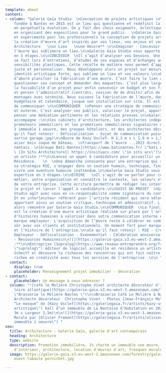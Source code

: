 ```yaml
---
template: about
content:
- column: "Galerie Gaïa Studio  \nConception de projets artistiques \n\nGalerie Gaia
    fondée à Nantes en 2015 est un lieu qui questionne et redéfinit la création contemporaine
    en perpétuelle évolution. On y fait des choix exigeants, éclectiques et ambitieux
    en organisant des expositions pour le grand public.  \nGalerie Gaia Studio décloisonne
    et expérimente pour les professionnels la conception de projets artistiques et
    la création d’œuvre d'art inspirés par vos lieux, vos enjeux et vos valeurs.\n\n**une
    Architecture   \nun Lieu   \nune Oeuvre** \n\nImaginer - Concevoir - Produire
    l’œuvre qui sublimera un lieu.\n\nGalerie Gaia Studio vous apporte son expertise
    en 3 étapes.\n\nCONCEVOIR  \nIl s’agit d’analyser vos besoins. Une expertise qui
    se fait lors d’entretiens, d’études de vos espaces et d’échanges autour de vos
    sensibilités plastiques. Cette récolte de matière nous permet d’apporter une réflexion
    juste et personnaliser. Nous développons alors un projet sur mesure, avec une
    identité artistique forte, qui sublime un lieu et vos valeurs.\n\nPRODUIRE  \nC’est
    d’abord planifier la fabrication d’une œuvre. C’est faire le lien avec l’artiste,
    questionner son concept et demander des maquettes. C’est plus largement questionner
    la faisabilité d’un projet pour enfin concevoir un budget et son financement (défiscalisation)
    et penser l’administratif (contrats, cession de de droits) afin de lancer les
    montages avec sérénité. Nous suivons la fabrication de l’œuvre, dans les respect
    budgétaire et calendaire, jusque son installation sur site. Il est enfin temps
    de communiquer.\n\nCOMMUNIQUER  \nPenser une stratégie de communication interne
    et externe. C’est analyser vos publics, valoriser le projet, apporter une lisibilité,
    penser une médiation pertinente et les relations presses.\n\nGalerie Gaïa Studio
    accompagne :\n\nles cabinets d'architecture, les architectes indépendants, les
    promoteurs immobiliers et les promotions immobilières signataires de la charte
    1 immeuble 1 oeuvre, des groupes hôteliers, et des architectes décorateurs.\n\nCe
    qu'il faut retenir : Défiscalisation - Sujet de communication puissant -\n\n![](https://galerie-gaia.s3.eu-west-3.amazonaws.com/forestry/galerie-gaia-kazy-masque
    sortie garage.jpg)\n\nŒuvre de Kazy Usclef- H 2,3 m x L 1,9 m x 1,5 m P 230kg
    acier bois coque de bâteau.  \nTransport de l’œuvre ...2023 direction un immeuble
    nantais  \n[Groupe Bati-Nantes](https://www.batinantes.fr/ \"bati nantes\") -
    \ [In Situ Architecture]( https://insituacv.com/ \"in situ acv\")\n\n**Recrutez
    un artiste !**\n\nLancez un appel à candidature pour accueillir un artiste en
    Résidence.   \n  \nUne démarche innovante pour une entreprise qui souhaite dans
    sa stratégie RSE, s'engager dans un soutien humain, technique, financier pour
    vivre une aventure humaine inattendue.\n\nGalerie Gaia Studio vous apporte son
    expertise en 3 étapes.\n\nECRIRE   \nIl s'agit de se parler pour comprendre votre
    métier, votre organisation et connaître le contexte, les valeurs et les enjeux
    de votre entreprise. Cette écriture permettra de rédiger les intentions, budgéter
    le projet et lancer l'appel à candidature.\n\nSUIVI DU PROJET  \nGalerie Gaia
    Studio agit avec vous en co-responsabilité comme signataire du contrat d'accueil.
    Et en interlocuteur référent pour l'artiste résident qui sera sélectionné, lui
    apportant ainsi un soutien critique, technique et administratif. L'artiste est
    alors rémunéré par Galerie Gaia Studio.\n\nCOMMUNIQUER  \nLa finalité de la résidence
    est la création d'une œuvre artistique réalisée sur place par l'artiste. Autant
    d'histoires humaines à valoriser dans votre communication interne et pour votre
    marque employeur. L'acquisition de l’œuvre reste à célébrer en communiquant bien
    sûr avec vos clients et institutionnels. Un moment fort pour marquer les collaborateurs
    et l'histoire de l'entreprise.\n\nCe qu'il faut retenir : RSE - Créativité - Marque
    Employeur - Défiscalisation - Evenementiel - Célébration anniversaire d'entreprise
    - Ressources Humaines\n\n![](https://galerie-gaia.s3.eu-west-3.amazonaws.com/forestry/galerie-gaia-fresque-hd_0.jpg)\n\n**Témoignage
    :**\n\nEntreprise [Supralog](https://www.reseau-entreprendre.org/fr/blog/artiste-plasticien-en-residence-dans-une-entreprise/
    \"supralog\") éditeur de logiciel accueille en résidence un artiste  Matthieu
    Schmitt et découvre la richesse des rencontres qui ont fait naître des interactions
    riches en créativité avec tous les services de l'entreprise .\n\n "
  contact:
    display: true
    placeholder: Renseignement projet immobilier - décoration
- contact:
    placeholder: Un message à nous adresser ?
  column: "![café le Molière Christophe Vinet architecte décorateur d'intérieur nantes
    loire atlantique](https://galerie-gaia.s3.eu-west-3.amazonaws.com/forestry/galeriegaia@brasserielemoliere@jeanfrancoismoliere.jpg
    \"Brasserie le Moliere Nantes \")\n\nBrasserie Café Le Molière à Nantes - Réalisation
    Architecte décorateur  Christophe Vinet - Photos [Jean-François Molliere]()\n\n![](https://galerie-gaia.s3.eu-west-3.amazonaws.com/forestry/masque.jpg)\n\nInstallation
    “Le masque” de [Kazy Usclef](https://galeriegaia.fr/artists/kazy-usclef/ \"1%
    artistique\") hall d’un immeuble de La Nantaise d'Habitation en 2021 (Hauteur
    3m x Largeur 2,5m)\n\n![](https://galerie-gaia.s3.eu-west-3.amazonaws.com/forestry/mural-11-compressions-500x200-15000-1.jpg)\n\nInstallation
    Murale par [Olivier Fremont](https://galeriegaia.fr/artists/olivier-fremont/ \"1
    immeuble 1 oeuvre\") "
seo:
  title: Architecture - Galerie Gaïa, galerie d'art contemporain
  heading: Architecture
  type: website
  description: Promotion immobilière, 1% charte un immeuble une œuvre, décoration
    d'intérieur, architecture, location d'œuvres d'art, fresques murales, street art...
  image: https://galerie-gaia.s3.eu-west-3.amazonaws.com/forestry/galeriegaia-magazinecoté
    ouest-labaule pornichet.jpg

---
```

